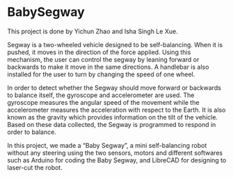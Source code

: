 # BabySegway

This project is done by Yichun Zhao and Isha Singh Le Xue.

Segway is a two-wheeled vehicle designed to be self-balancing. When it is pushed, it moves in the direction of the force applied. Using this mechanism, the user can control the segway by leaning forward or backwards to make it move in the same directions. A handlebar is also installed for the user to turn by changing the speed of one wheel.

In order to detect whether the Segway should move forward or backwards to balance itself, the gyroscope and accelerometer are used. The gyroscope measures the angular speed of the movement while the accelerometer measures the acceleration with respect to the Earth. It is also known as the gravity which provides information on the tilt of the vehicle. Based on these data collected, the Segway is programmed to respond in order to balance.

In this project, we made a “Baby Segway”, a mini self-balancing robot without any steering using the two sensors, motors and different softwares such as Arduino for coding the Baby Segway, and LibreCAD for designing to laser-cut the robot.
